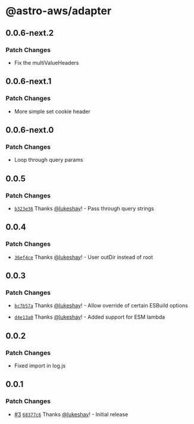 # @astro-aws/adapter

## 0.0.6-next.2

### Patch Changes

- Fix the multiValueHeaders

## 0.0.6-next.1

### Patch Changes

- More simple set cookie header

## 0.0.6-next.0

### Patch Changes

- Loop through query params

## 0.0.5

### Patch Changes

- [`b323e36`](https://github.com/lukeshay/astro-aws/commit/b323e366601f101a45f84e1a3a41179b4e393655) Thanks [@lukeshay](https://github.com/lukeshay)! - Pass through query strings

## 0.0.4

### Patch Changes

- [`36ef4ce`](https://github.com/lukeshay/astro-aws/commit/36ef4ce54a834509c53f2ba5f768c66e974d21a4) Thanks [@lukeshay](https://github.com/lukeshay)! - User outDir instead of root

## 0.0.3

### Patch Changes

- [`bc7b57a`](https://github.com/lukeshay/astro-aws/commit/bc7b57a3539e638ecb43ebbfdeee877092db6b81) Thanks [@lukeshay](https://github.com/lukeshay)! - Allow override of certain ESBuild options

- [`d4e13a0`](https://github.com/lukeshay/astro-aws/commit/d4e13a060f30702d50e3cd2d3d076549b6aa4da9) Thanks [@lukeshay](https://github.com/lukeshay)! - Added support for ESM lambda

## 0.0.2

### Patch Changes

- Fixed import in log.js

## 0.0.1

### Patch Changes

- [#3](https://github.com/lukeshay/astro-aws/pull/3) [`68377c6`](https://github.com/lukeshay/astro-aws/commit/68377c6e2d5b3cf6fe53f706421d95161aba91f7) Thanks [@lukeshay](https://github.com/lukeshay)! - Initial release
